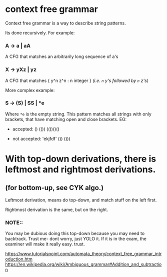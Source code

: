 
# context free grammar


Context free grammar is a way to describe string patterns.

Its done recursively.
For example:

###    A  ->  a | aA
A CFG that matches an arbitrarily long sequence of a's

###    X  ->  yXz | yz
A CFG that matches { y^n z^n  :  n integer }
*(i.e. `n` y's followed by `n` z's)*



More complex example:

###    S  ->   (S) | SS |  *e
Where `*e` is the empty string.
This pattern matches all strings with only brackets,
that have matching open and close brackets.
EG:
- accepted:
()
(())
(())()()

- not accepted:
'ekjfdf'
())
())(


# With top-down derivations, there is leftmost and rightmost derivations.
## (for bottom-up, see CYK algo.) 

Leftmost derivation, means do top-down, and match stuff on the left first.

Rightmost derivation is the same, but on the right.

### NOTE::
You may be dubious doing this top-down because you may need to backtrack.
Trust me- dont worry, just YOLO it. If it is in the exam, the examiner will make it really easy.
trust.

https://www.tutorialspoint.com/automata_theory/context_free_grammar_introduction.htm
https://en.wikipedia.org/wiki/Ambiguous_grammar#Addition_and_subtraction


